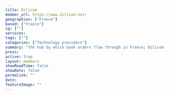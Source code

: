 ```yaml
---
title: Dilicom
member_url: https://www.dilicom.net/
geographies: ["France"]
based: ["France"]
ig: [""] 
services: 
tags: [""]
categories: ["Technology providers"]
summary: "the hub by which book orders flow through in France; Dilicom also manages the B2B exchanges related to the national ebook lending solution Prêt Numérique en Bibliothèque."
press:
active: true
layout: members
showReadTime: false
showDate: false
permalink: ""
date: 
featureImage: ""
---
```

